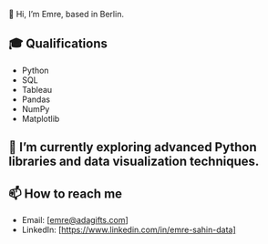 👋 Hi, I’m Emre, based in Berlin.

## 🎓 Qualifications
- Python
- SQL
- Tableau
- Pandas
- NumPy
- Matplotlib

## 🌱 I’m currently exploring advanced Python libraries and data visualization techniques.

## 📫 How to reach me
- Email: [emre@adagifts.com]
- LinkedIn: [https://www.linkedin.com/in/emre-sahin-data]
